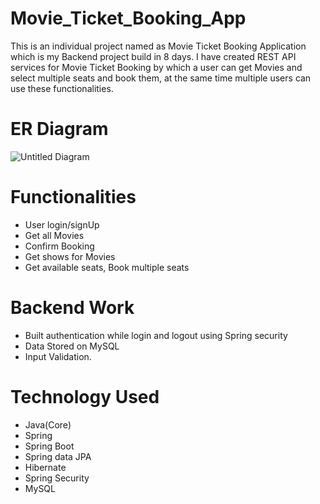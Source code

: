 # Movie_Ticket_Booking_App
This is an individual project named as Movie Ticket Booking Application which is my Backend project build in 8 days. I have created REST API services for Movie Ticket Booking by which a user can get Movies and select multiple seats and book them, at the same time multiple users can use these functionalities.
# ER Diagram
![Untitled Diagram](https://user-images.githubusercontent.com/101569228/224000887-0bb09c82-9378-4a17-9d44-e39b29adb35e.jpg)
# Functionalities

- User login/signUp
- Get all Movies
- Confirm Booking
- Get shows for Movies
- Get available seats, Book multiple seats
# Backend Work

- Built authentication while login and logout using Spring security
- Data Stored on MySQL
- Input Validation.
# Technology Used

- Java(Core)
- Spring
- Spring Boot
- Spring data JPA
- Hibernate
- Spring Security
- MySQL


